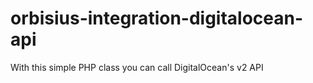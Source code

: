 # orbisius-integration-digitalocean-api
With this simple PHP class you can call DigitalOcean's v2 API
